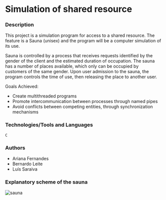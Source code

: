 # Simulation of shared resource

### Description

This project is a simulation program for access to a shared resource. The feature is a Sauna (unisex) and the program will be a computer simulation of its use.

Sauna is controlled by a process that receives requests identified by the gender of the client and the estimated duration of occupation. The sauna has a number of places available, which only can be occupied by customers of the same gender. Upon user admission to the sauna, the program controls the time of use, then releasing the place to another user.

Goals Achieved:
* Create multithreaded programs
* Promote intercommunication between processes through named pipes
* Avoid conflicts between competing entities, through synchronization mechanisms

### Technologies/Tools and Languages

```
C
```

### Authors

* Ariana Fernandes
* Bernardo Leite 
* Luís Saraiva


### Explanatory scheme of the sauna

![sauna](https://user-images.githubusercontent.com/22004638/51805330-f213c780-2263-11e9-82a6-faaa366255e0.PNG)
